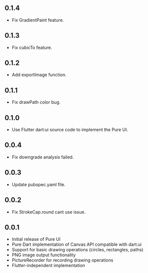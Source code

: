 ## 0.1.4

- Fix GradientPaint feature.

## 0.1.3

- Fix cubicTo feature.

## 0.1.2

- Add exportImage function.

## 0.1.1

- Fix drawPath color bug.

## 0.1.0

- Use Flutter dart:ui source code to implement the Pure UI.

## 0.0.4

- Fix downgrade analysis failed.

## 0.0.3

- Update pubspec.yaml file.

## 0.0.2

- Fix StrokeCap.round cant use issue.

## 0.0.1

- Initial release of Pure UI
- Pure Dart implementation of Canvas API compatible with dart:ui
- Support for basic drawing operations (circles, rectangles, paths)
- PNG image output functionality
- PictureRecorder for recording drawing operations
- Flutter-independent implementation
